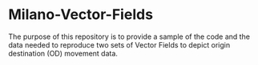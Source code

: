 # Milano-Vector-Fields
The purpose of this repository is to provide a sample of the code and the data needed to reproduce two sets of Vector Fields to depict origin destination (OD) movement data. 

